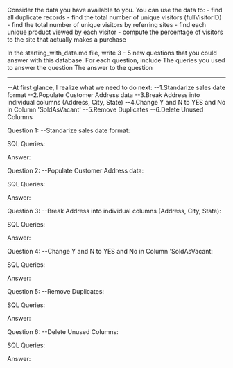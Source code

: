 Consider the data you have available to you. You can use the data to: - find all duplicate records - find the total number of unique visitors (fullVisitorID) - find the total number of unique visitors by referring sites - find each unique product viewed by each visitor - compute the percentage of visitors to the site that actually makes a purchase

In the starting_with_data.md file, write 3 - 5 new questions that you could answer with this database. For each question, include The queries you used to answer the question The answer to the question

--------------------

--At first glance, I realize what we need to do next:
--1.Standarize sales date format
--2.Populate Customer Address data
--3.Break Address into individual columns (Address, City, State)
--4.Change Y and N to YES and No in Column 'SoldAsVacant'
--5.Remove Duplicates
--6.Delete Unused Columns

Question 1: --Standarize sales date format:

SQL Queries:

Answer: 



Question 2: --Populate Customer Address data:

SQL Queries:

Answer:



Question 3: --Break Address into individual columns (Address, City, State):

SQL Queries:

Answer:



Question 4: --Change Y and N to YES and No in Column 'SoldAsVacant:

SQL Queries:

Answer:



Question 5: --Remove Duplicates:

SQL Queries:

Answer:


Question 6: --Delete Unused Columns:

SQL Queries:

Answer:


